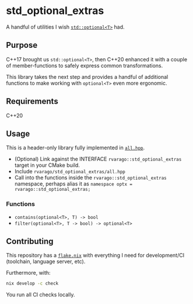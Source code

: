 # std_optional_extras

A handful of utilities I wish [`std::optional<T>`](https://en.cppreference.com/w/cpp/utility/optional) had.

## Purpose

C++17 brought us `std::optional<T>`, then C++20 enhanced it with a couple of member-functions to safely express common transformations.

This library takes the next step and provides a handful of additional functions to make working with `optional<T>` even more ergonomic.

## Requirements

C++20

## Usage

This is a header-only library fully implemented in [`all.hpp`](include/rvarago/std_optional_extras/all.hpp).

- (Optional) Link against the INTERFACE `rvarago::std_optional_extras` target in your CMake build.
- Include `rvarago/std_optional_extras/all.hpp`
- Call into the functions inside the `rvarago::std_optional_extras` namespace, perhaps alias it as `namespace optx = rvarago::std_optional_extras;`

### Functions

- `contains(optional<T>, T) -> bool`
- `filter(optional<T>, T -> bool) -> optional<T>`

## Contributing

This repository has a [`flake.nix`](./flake.nix) with everything I need for development/CI (toolchain, language server, etc).

Furthermore, with:

```sh
nix develop -c check
```

You run all CI checks locally.
